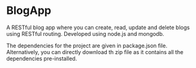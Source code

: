 # BlogApp
A RESTful blog app where you can create, read, update and delete blogs using RESTful routing. Developed using node.js and mongodb.

The dependencies for the project are given in package.json file. Alternatively, you can directly download th zip file as it contains all the dependencies pre-installed.
